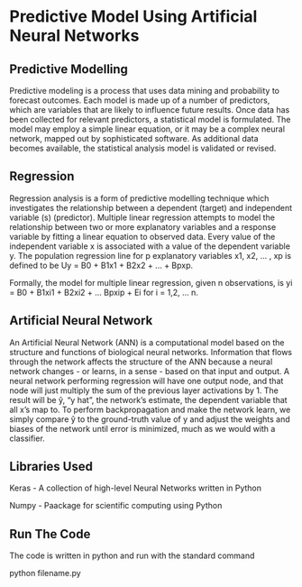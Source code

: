 # Predictive Model Using Artificial Neural Networks

## Predictive Modelling
Predictive modeling is a process that uses data mining and probability to forecast outcomes. Each model is made up of a number of predictors, which are variables that are likely to influence future results. Once data has been collected for relevant predictors, a statistical model is formulated. The model may employ a simple linear equation, or it may be a complex neural network, mapped out by sophisticated software. As additional data becomes available, the statistical analysis model is validated or revised. 

## Regression
Regression analysis is a form of predictive modelling technique which investigates the relationship between a dependent (target) and independent variable (s) (predictor). Multiple linear regression attempts to model the relationship between two or more explanatory variables and a response variable by fitting a linear equation to observed data. Every value of the independent variable x is associated with a value of the dependent variable y. The population regression line for p explanatory variables x1, x2, ... , xp is defined to be Uy = B0 + B1x1 + B2x2 + ... + Bpxp. 

Formally, the model for multiple linear regression, given n observations, is
yi = B0 + B1xi1 + B2xi2 + ... Bpxip + Ei for i = 1,2, ... n.

## Artificial Neural Network
An Artificial Neural Network (ANN) is a computational model based on the structure and functions of biological neural networks. Information that flows through the network affects the structure of the ANN because a neural network changes - or learns, in a sense - based on that input and output. A neural network performing regression will have one output node, and that node will just multiply the sum of the previous layer activations by 1. The result will be ŷ, “y hat”, the network’s estimate, the dependent variable that all x’s map to. To perform backpropagation and make the network learn, we simply compare ŷ to the ground-truth value of y and adjust the weights and biases of the network until error is minimized, much as we would with a classifier.

## Libraries Used
Keras - A collection of high-level Neural Networks written in Python

Numpy - Paackage for scientific computing using Python

## Run The Code
The code is written in python and run with the standard command

python filename.py
